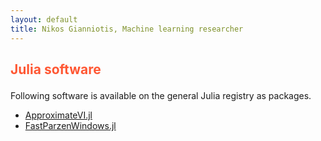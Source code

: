```yaml
---
layout: default
title: Nikos Gianniotis, Machine learning researcher
---
```

<div class="blurb">
  
<h2><p style="color:#FF5733"> Julia software </p></h2>
  
Following software is available on the general Julia registry as packages.
  
<ul>
  <li><a href="https://github.com/ngiann/ApproximateVI.jl">ApproximateVI.jl</a></li>
  <li><a href="https://github.com/ngiann/FastParzenWindows.jl">FastParzenWindows.jl</a></li>
</ul>

</div><!-- /.blurb -->
